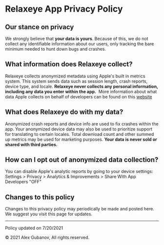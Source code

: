 Relaxeye App Privacy Policy
===


Our stance on privacy
---

We strongly believe that **your data is yours**. Because of this, we do not collect any identifiable information about our users, only tracking the bare minimum needed to hunt down bugs and crashes.

What information does Relaxeye collect?
---

Relaxeye collects anonymized metadata using Apple's built in metrics system. This system sends data such as session length, crash reports, device type, and locale. **Relaxeye never collects any personal information, including any data you enter within the app.**
‍
More information about what data Apple collects on behalf of developers can be found on this [website](https://support.apple.com/en-us/HT210584#)

What does Relaxeye do with my data?
---

Anonymized crash reports and device info are used to fix crashes within the app. Your anonymized device data may also be used to prioritize support for translating to certain locales. Total download count and other summed up metrics may be used for marketing purposes. **Your data is never sold or shared with third parties.**

How can I opt out of anonymized data collection?
---

You can disable Apple's analytic reports by going to your device settings:
Settings > Privacy > Analytics & Improvements > Share With App Developers "OFF"


Changes to this policy
---

Changes to this privacy policy may periodically be made and posted here. We suggest you visit this page for updates.

---

Policy updated on 7/20/2021

© 2021 Alex Gubanov, All rights reserved.
